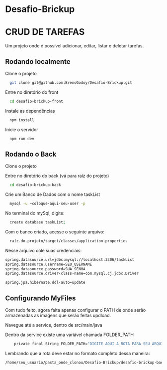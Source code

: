 # Desafio-Brickup

# CRUD DE TAREFAS

Um projeto onde é possível adicionar, editar, listar e deletar tarefas.




## Rodando localmente

Clone o projeto

```bash
  git clone git@github.com:BrenoGodoy/Desafio-Brickup.git
```

Entre no diretório do front

```bash
  cd desafio-brickup-front
```

Instale as dependências

```bash
  npm install
```

Inicie o servidor

```bash
  npm run dev

```

## Rodando o Back

Clone o projeto


Entre no diretório do back (vá para raíz do projeto)

```bash
  cd desafio-brickup-back 
```

Crie um Banco de Dados com o nome taskList
```bash
  mysql -u ~coloque-aqui-seu-user -p
```

No terminal do mySql, digite:

```bash
  create database taskList;
```

Com o banco criado, acesse o seguinte arquivo:

```bash
  raíz-do-projeto/target/classes/application.properties
```
Nesse arquivo cole suas credenciais:

```bash
spring.datasource.url=jdbc:mysql://localhost:3306/taskList
spring.datasource.username=SEU_USERNAME
spring.datasource.password=SUA_SENHA
spring.datasource.driver-class-name=com.mysql.cj.jdbc.Driver

spring.jpa.hibernate.ddl-auto=update
```

## Configurando MyFiles

Com tudo feito, agora falta apenas configurar o PATH de onde serão armazenadas as imagens que serão feitas updload.

Navegue até a service, dentro de src/main/java

Dentro da service existe uma variável chamada FOLDER_PATH
```bash
    private final String FOLDER_PATH="DIGITE AQUI A ROTA PARA SEU ARQUIVO myFiles, que está na raíz do projeto";

```

Lembrando que a rota deve estar no formato completo dessa maneira:

```bash
/home/seu_usuario/pasta_onde_clonou/Desafio-Brickup/desafio-brickup-back/myFiles/
``` 
